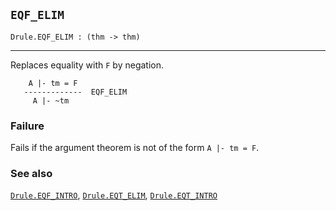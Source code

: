 ## `EQF_ELIM`

``` hol4
Drule.EQF_ELIM : (thm -> thm)
```

------------------------------------------------------------------------

Replaces equality with `F` by negation.

``` hol4
    A |- tm = F
   -------------  EQF_ELIM
     A |- ~tm
```

### Failure

Fails if the argument theorem is not of the form `A |- tm = F`.

### See also

[`Drule.EQF_INTRO`](#Drule.EQF_INTRO),
[`Drule.EQT_ELIM`](#Drule.EQT_ELIM),
[`Drule.EQT_INTRO`](#Drule.EQT_INTRO)

